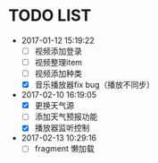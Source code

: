TODO LIST
=========

* 2017-01-12 15:19:22
    - [ ] 视频添加登录
    - [ ] 视频整理item
    - [ ] 视频添加种类
    - [x] 音乐播放器fix bug（播放不同步）

* 2017-02-10 16:19:05
    - [x] 更换天气源
    - [ ] 添加天气预报功能
    - [x] 播放器监听控制

* 2017-02-13 10:29:16
    - [ ]  fragment 懒加载